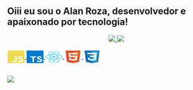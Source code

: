## Oiii eu sou o Alan Roza, desenvolvedor e apaixonado por tecnologia!
<div align="center">
  <a href="https://github.com/alan-roza">
  <img height="180em" src="https://github-readme-stats.vercel.app/api?username=alan-roza&show_icons=true&theme=dracula&include_all_commits=true&count_private=true"/>
    <img height:"100%" width="60%" src="https://github-readme-stats.vercel.app/api?username=alan-roza&show_icons=true&theme=synthwave&include_all_commits=true&count_private=false" />
</div>
<div style="display: inline_block"><br>
  <img align="center" alt="Alan-Js" height="30" width="40" src="https://raw.githubusercontent.com/devicons/devicon/master/icons/javascript/javascript-plain.svg">
  <img align="center" alt="Alan-Ts" height="30" width="40" src="https://raw.githubusercontent.com/devicons/devicon/master/icons/typescript/typescript-plain.svg">
  <img align="center" alt="Alan-React" height="30" width="40" src="https://raw.githubusercontent.com/devicons/devicon/master/icons/react/react-original.svg">
  <img align="center" alt="Alan-HTML" height="30" width="40" src="https://raw.githubusercontent.com/devicons/devicon/master/icons/html5/html5-original.svg">
  <img align="center" alt="Alan-CSS" height="30" width="40" src="https://raw.githubusercontent.com/devicons/devicon/master/icons/css3/css3-original.svg">
</div>
  
  ##
 
<div> 
  <a href = "mailto:alancruzrozza@gmail.com"><img src="https://img.shields.io/badge/-Gmail-%23333?style=for-the-badge&logo=gmail&logoColor=white" target="_blank"></a> 
</div>
